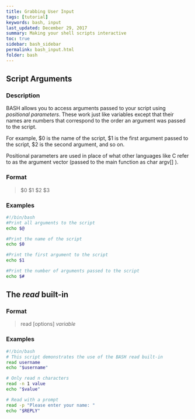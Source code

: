 ```yaml
---
title: Grabbing User Input
tags: [tutorial]
keywords: bash, input
last_updated: December 29, 2017
summary: Making your shell scripts interactive
toc: true
sidebar: bash_sidebar
permalink: bash_input.html
folder: bash
---
```


## Script Arguments

### Description 
BASH allows you to access arguments passed to your script using *positional
parameters*.  These work just like variables except that their names are numbers
that correspond to the order an argument was passed to the script.

For example, $0 is the name of the script, $1 is the first argument passed to
the script, $2 is the second argument, and so on.

Positional parameters are used in place of what other languages like C refer to
as the argument vector (passed to the main function as char argv[] ).

### Format

>$0 $1 $2 $3

### Examples

```sh
#!/bin/bash
#Print all arguments to the script
echo $@

#Print the name of the script
echo $0

#Print the first argument to the script
echo $1

#Print the number of arguments passed to the script
echo $#
```

## The *read* built-in

### Format

>read [options] *variable*

### Examples

```sh
#!/bin/bash
# This script demonstrates the use of the BASH read built-in
read username
echo "$username"

# Only read n characters
read -n 1 value
echo "$value"

# Read with a prompt
read -p "Please enter your name: "
echo "$REPLY"
```
